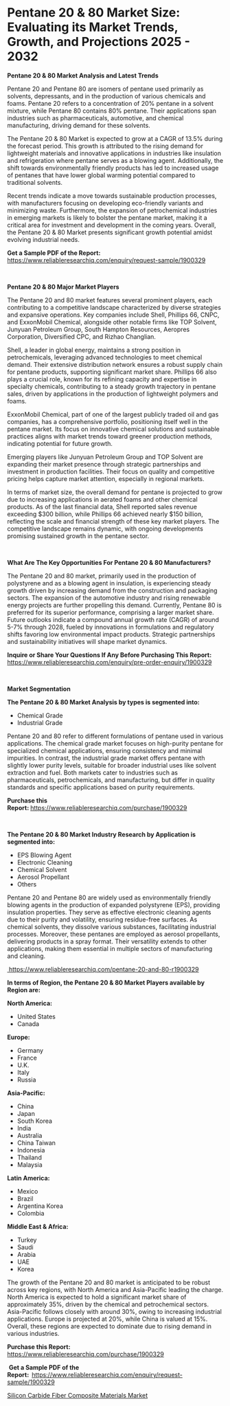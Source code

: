 <p><h1>Pentane 20 & 80 Market Size: Evaluating its Market Trends, Growth, and Projections 2025 - 2032</h1></p><p><strong>Pentane 20 & 80 Market Analysis and Latest Trends</strong></p>
<p><p>Pentane 20 and Pentane 80 are isomers of pentane used primarily as solvents, depressants, and in the production of various chemicals and foams. Pentane 20 refers to a concentration of 20% pentane in a solvent mixture, while Pentane 80 contains 80% pentane. Their applications span industries such as pharmaceuticals, automotive, and chemical manufacturing, driving demand for these solvents.</p><p>The Pentane 20 & 80 Market is expected to grow at a CAGR of 13.5% during the forecast period. This growth is attributed to the rising demand for lightweight materials and innovative applications in industries like insulation and refrigeration where pentane serves as a blowing agent. Additionally, the shift towards environmentally friendly products has led to increased usage of pentanes that have lower global warming potential compared to traditional solvents.</p><p>Recent trends indicate a move towards sustainable production processes, with manufacturers focusing on developing eco-friendly variants and minimizing waste. Furthermore, the expansion of petrochemical industries in emerging markets is likely to bolster the pentane market, making it a critical area for investment and development in the coming years. Overall, the Pentane 20 & 80 Market presents significant growth potential amidst evolving industrial needs.</p></p>
<p><strong>Get a Sample PDF of the Report:&nbsp;</strong> <a href="https://www.reliableresearchiq.com/enquiry/request-sample/1900329?utm_campaign=3055&utm_medium=2&utm_source=Github&utm_content=ia&utm_term=03042025&utm_id=pentane-20-80">https://www.reliableresearchiq.com/enquiry/request-sample/1900329</a></p>
<p>&nbsp;</p>
<p><strong>Pentane 20 & 80 Major Market Players</strong></p>
<p><p>The Pentane 20 and 80 market features several prominent players, each contributing to a competitive landscape characterized by diverse strategies and expansive operations. Key companies include Shell, Phillips 66, CNPC, and ExxonMobil Chemical, alongside other notable firms like TOP Solvent, Junyuan Petroleum Group, South Hampton Resources, Aeropres Corporation, Diversified CPC, and Rizhao Changlian.</p><p>Shell, a leader in global energy, maintains a strong position in petrochemicals, leveraging advanced technologies to meet chemical demand. Their extensive distribution network ensures a robust supply chain for pentane products, supporting significant market share. Phillips 66 also plays a crucial role, known for its refining capacity and expertise in specialty chemicals, contributing to a steady growth trajectory in pentane sales, driven by applications in the production of lightweight polymers and foams.</p><p>ExxonMobil Chemical, part of one of the largest publicly traded oil and gas companies, has a comprehensive portfolio, positioning itself well in the pentane market. Its focus on innovative chemical solutions and sustainable practices aligns with market trends toward greener production methods, indicating potential for future growth.</p><p>Emerging players like Junyuan Petroleum Group and TOP Solvent are expanding their market presence through strategic partnerships and investment in production facilities. Their focus on quality and competitive pricing helps capture market attention, especially in regional markets.</p><p>In terms of market size, the overall demand for pentane is projected to grow due to increasing applications in aerated foams and other chemical products. As of the last financial data, Shell reported sales revenue exceeding $300 billion, while Phillips 66 achieved nearly $150 billion, reflecting the scale and financial strength of these key market players. The competitive landscape remains dynamic, with ongoing developments promising sustained growth in the pentane sector.</p></p>
<p>&nbsp;</p>
<p><strong>What Are The Key Opportunities For Pentane 20 & 80 Manufacturers?</strong></p>
<p><p>The Pentane 20 and 80 market, primarily used in the production of polystyrene and as a blowing agent in insulation, is experiencing steady growth driven by increasing demand from the construction and packaging sectors. The expansion of the automotive industry and rising renewable energy projects are further propelling this demand. Currently, Pentane 80 is preferred for its superior performance, comprising a larger market share. Future outlooks indicate a compound annual growth rate (CAGR) of around 5-7% through 2028, fueled by innovations in formulations and regulatory shifts favoring low environmental impact products. Strategic partnerships and sustainability initiatives will shape market dynamics.</p></p>
<p><strong>Inquire or Share Your Questions If Any Before Purchasing This Report:</strong> <a href="https://www.reliableresearchiq.com/enquiry/pre-order-enquiry/1900329?utm_campaign=3055&utm_medium=2&utm_source=Github&utm_content=ia&utm_term=03042025&utm_id=pentane-20-80">https://www.reliableresearchiq.com/enquiry/pre-order-enquiry/1900329</a></p>
<p>&nbsp;</p>
<p><strong>Market Segmentation</strong></p>
<p><strong>The Pentane 20 & 80 Market Analysis by types is segmented into:</strong></p>
<p><ul><li>Chemical Grade</li><li>Industrial Grade</li></ul></p>
<p><p>Pentane 20 and 80 refer to different formulations of pentane used in various applications. The chemical grade market focuses on high-purity pentane for specialized chemical applications, ensuring consistency and minimal impurities. In contrast, the industrial grade market offers pentane with slightly lower purity levels, suitable for broader industrial uses like solvent extraction and fuel. Both markets cater to industries such as pharmaceuticals, petrochemicals, and manufacturing, but differ in quality standards and specific applications based on purity requirements.</p></p>
<p><strong>Purchase this Report:&nbsp;</strong><a href="https://www.reliableresearchiq.com/purchase/1900329?utm_campaign=3055&utm_medium=2&utm_source=Github&utm_content=ia&utm_term=03042025&utm_id=pentane-20-80">https://www.reliableresearchiq.com/purchase/1900329</a></p>
<p>&nbsp;</p>
<p><strong>The Pentane 20 & 80 Market Industry Research by Application is segmented into:</strong></p>
<p><ul><li>EPS Blowing Agent</li><li>Electronic Cleaning</li><li>Chemical Solvent</li><li>Aerosol Propellant</li><li>Others</li></ul></p>
<p><p>Pentane 20 and Pentane 80 are widely used as environmentally friendly blowing agents in the production of expanded polystyrene (EPS), providing insulation properties. They serve as effective electronic cleaning agents due to their purity and volatility, ensuring residue-free surfaces. As chemical solvents, they dissolve various substances, facilitating industrial processes. Moreover, these pentanes are employed as aerosol propellants, delivering products in a spray format. Their versatility extends to other applications, making them essential in multiple sectors of manufacturing and cleaning.</p></p>
<p><a href="https://www.reliableresearchiq.com/pentane-20-and-80-r1900329?utm_campaign=3055&utm_medium=2&utm_source=Github&utm_content=ia&utm_term=03042025&utm_id=pentane-20-80">&nbsp;https://www.reliableresearchiq.com/pentane-20-and-80-r1900329</a></p>
<p><strong>In terms of Region, the Pentane 20 & 80 Market Players available by Region are:</strong></p>
<p>
    <p> <strong> North America: </strong>
        <ul>
            <li>United States</li>
            <li>Canada</li>
        </ul>
        </p> 
    <p> <strong> Europe: </strong>
        <ul>
            <li>Germany</li>
            <li>France</li>
            <li>U.K.</li>
            <li>Italy</li>
            <li>Russia</li>
        </ul>
        </p> 
    <p> <strong> Asia-Pacific: </strong>
        <ul>
            <li>China</li>
            <li>Japan</li>
            <li>South Korea</li>
            <li>India</li>
            <li>Australia</li>
            <li>China Taiwan</li>
            <li>Indonesia</li>
            <li>Thailand</li>
            <li>Malaysia</li>
        </ul>
        </p> 
    <p> <strong> Latin America: </strong>
        <ul>
            <li>Mexico</li>
            <li>Brazil</li>
            <li>Argentina Korea</li>
            <li>Colombia</li>
        </ul>
        </p> 
    <p> <strong> Middle East & Africa: </strong>
        <ul>
            <li>Turkey</li>
            <li>Saudi</li>
            <li>Arabia</li>
            <li>UAE</li>
            <li>Korea</li>
        </ul>
    </p>
    </p>
<p><p>The growth of the Pentane 20 and 80 market is anticipated to be robust across key regions, with North America and Asia-Pacific leading the charge. North America is expected to hold a significant market share of approximately 35%, driven by the chemical and petrochemical sectors. Asia-Pacific follows closely with around 30%, owing to increasing industrial applications. Europe is projected at 20%, while China is valued at 15%. Overall, these regions are expected to dominate due to rising demand in various industries.</p></p>
<p><strong>Purchase this Report: </strong><a href="https://www.reliableresearchiq.com/purchase/1900329?utm_campaign=3055&utm_medium=2&utm_source=Github&utm_content=ia&utm_term=03042025&utm_id=pentane-20-80">https://www.reliableresearchiq.com/purchase/1900329</a></p>
<p>&nbsp;<strong>Get a Sample PDF of the Report:&nbsp;&nbsp;</strong><a href="https://www.reliableresearchiq.com/enquiry/request-sample/1900329?utm_campaign=3055&utm_medium=2&utm_source=Github&utm_content=ia&utm_term=03042025&utm_id=pentane-20-80">https://www.reliableresearchiq.com/enquiry/request-sample/1900329</a></p>
<p><strong></strong></p>
<p><p><a href="https://github.com/marlanamarvn/Market-Research-Report-List-1/blob/main/silicon-carbide-fiber-composite-materials-market.md?utm_campaign=3055&utm_medium=2&utm_source=Github&utm_content=ia&utm_term=03042025&utm_id=pentane-20-80">Silicon Carbide Fiber Composite Materials Market</a></p></p>